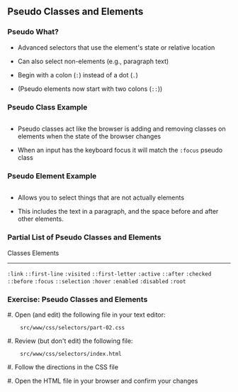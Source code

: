 ## Pseudo Classes and Elements

### Pseudo What?

  * Advanced selectors that use the element's state or relative
    location

  * Can also select non-elements (e.g., paragraph text)

  * Begin with a colon (`:`) instead of a dot (`.`)

  * (Pseudo elements now start with two colons (`::`))

### Pseudo Class Example

~~~ {.css insert="../../../src/examples/css/focus.html" token="css"}
~~~

<div class="notes">

  * Pseudo classes act like the browser is adding and removing classes
    on elements when the state of the browser changes

  * When an input has the keyboard focus it will match the `:focus`
    pseudo class

</div>


### Pseudo Element Example

~~~ {.css insert="../../../src/examples/css/paragraph.html" token="css"}
~~~

<div class="notes">

  * Allows you to select things that are not actually elements

  * This includes the text in a paragraph, and the space before and
    after other elements.

</div>

### Partial List of Pseudo Classes and Elements

 Classes     Elements
 ---------   ------------
 `:link`     `::first-line`
 `:visited`  `::first-letter`
 `:active`   `::after`
 `:checked`  `::before`
 `:focus`    `::selection`
 `:hover`
 `:enabled`
 `:disabled`
 `:root`

### Exercise: Pseudo Classes and Elements

  #. Open (and edit) the following file in your text editor:

        src/www/css/selectors/part-02.css

  #. Review (but don't edit) the following file:

        src/www/css/selectors/index.html

  #. Follow the directions in the CSS file

  #. Open the HTML file in your browser and confirm your changes
